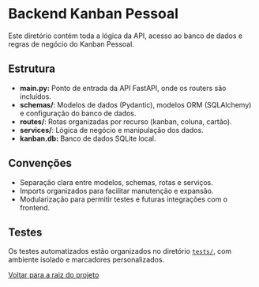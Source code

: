 # Backend Kanban Pessoal

Este diretório contém toda a lógica da API, acesso ao banco de dados e regras de negócio do Kanban Pessoal.

## Estrutura

- **main.py:** Ponto de entrada da API FastAPI, onde os routers são incluídos.
- **schemas/**: Modelos de dados (Pydantic), modelos ORM (SQLAlchemy) e configuração do banco de dados.
- **routes/**: Rotas organizadas por recurso (kanban, coluna, cartão).
- **services/**: Lógica de negócio e manipulação dos dados.
- **kanban.db:** Banco de dados SQLite local.

## Convenções

- Separação clara entre modelos, schemas, rotas e serviços.
- Imports organizados para facilitar manutenção e expansão.
- Modularização para permitir testes e futuras integrações com o frontend.

## Testes

Os testes automatizados estão organizados no diretório [`tests/`](../tests/README.md), com ambiente isolado e marcadores personalizados.

[Voltar para a raiz do projeto](../README.md)